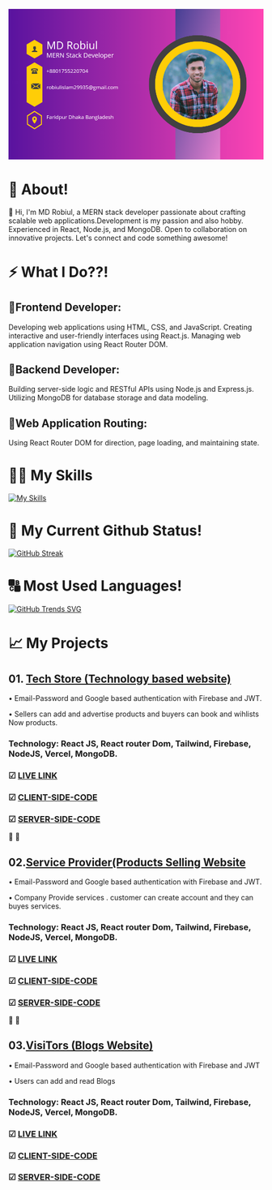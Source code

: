 

![Header](https://raw.githubusercontent.com/Robiul704/Robiul704/main/20231209_005523_0000.png)

# 💬 About!
👋 Hi, I'm MD Robiul, a MERN stack developer passionate about crafting scalable web applications.Development is my passion and also hobby. Experienced in React, Node.js, and MongoDB. Open to collaboration on innovative projects. Let's connect and code something awesome!


# ⚡ What I Do??!

##  🔑Frontend Developer:
Developing web applications using HTML, CSS, and JavaScript.
Creating interactive and user-friendly interfaces using React.js.
Managing web application navigation using React Router DOM.

##  🔑Backend Developer:
Building server-side logic and RESTful APIs using Node.js and Express.js.
Utilizing MongoDB for database storage and data modeling.

##  🔑Web Application Routing:
Using React Router DOM for direction, page loading, and maintaining state.


# 🔧🔨 My Skills
[![My Skills](https://skillicons.dev/icons?i=mongodb,js,react,github,nodejs,nextjs,firebase,html,css,tailwind,vercel,vite,vscode,instagram,linkedin,netlify,regex,materialui,figma&theme=light)](https://skillicons.dev)

#  🚩 My Current Github Status!

[![GitHub Streak](https://github-readme-streak-stats.herokuapp.com?user=Robiul704&theme=dark&date_format=j%20M%5B%20Y%5D)](https://git.io/streak-stats)

#  🔠 Most Used Languages!


[![GitHub Trends SVG](https://api.githubtrends.io/user/svg/Robiul704/langs?time_range=one_year&theme=bright_lights)](https://githubtrends.io)

# 📈 My Projects

## 01. [Tech Store (Technology based website)](https://https://brand-shop-39abd.web.app/)
• Email-Password and Google based authentication with Firebase and JWT.

• Sellers can add and advertise products and buyers can book and wihlists Now products.
### Technology: React JS, React router Dom, Tailwind, Firebase, NodeJS, Vercel, MongoDB.

### ☑ [LIVE LINK](https://https://brand-shop-39abd.web.app/)
### ☑ [CLIENT-SIDE-CODE](https://github.com/Robiul704/tech-store-client)
### ☑ [SERVER-SIDE-CODE](https://github.com/Robiul704/tech-store-server)

🔦 🔆

  
## 02.[Service Provider(Products Selling Website](https://dimple-firebase-e6967.web.app/)
• Email-Password and Google based authentication with Firebase and JWT.

• Company Provide services . customer can create account and they can buyes services.
### Technology: React JS, React router Dom, Tailwind, Firebase, NodeJS, Vercel, MongoDB.
### ☑ [LIVE LINK](https://dimple-firebase-e6967.web.app/)
### ☑ [CLIENT-SIDE-CODE](https://github.com/Robiul704/service-provider-client)
### ☑ [SERVER-SIDE-CODE](https://github.com/Robiul704/service-provider-server)


🔦 🔆


## 03.[VisiTors (Blogs Website)](https://agni-2-31315.web.app/)
• Email-Password and Google based authentication with Firebase and JWT

• Users can add and read Blogs
### Technology: React JS, React router Dom, Tailwind, Firebase, NodeJS, Vercel, MongoDB.
### ☑ [LIVE LINK](https://agni-2-31315.web.app/)
### ☑ [CLIENT-SIDE-CODE](https://github.com/Robiul704/visitors-client)
### ☑ [SERVER-SIDE-CODE](https://github.com/Robiul704/visitors-server)










